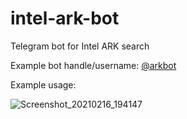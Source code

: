 # intel-ark-bot
Telegram bot for Intel ARK search

Example bot handle/username: [@arkbot](https://t.me/arkbot)

Example usage:

![Screenshot_20210216_194147](https://user-images.githubusercontent.com/7334549/108107061-04e9d680-708f-11eb-867b-620681d40d12.png)
